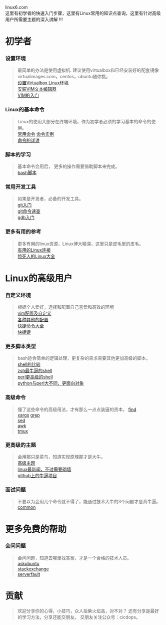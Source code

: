 
  
linux6.com  
这里有初学者的快速入门步骤，这里有Linux常用的知识点查询，这里有针对高级用户所需要主题的深入讲解 !!!  

# 初学者  
### 设置环境
> 最简单的办法是使用虚拟机. 建议使用virtualbox和已经安装好的配套镜像virtualimages.com，centos，ubuntu随你挑。  
> [设置Virtualbox Linux环境](env/virtualbox.md)  
> [安装VIM文本编辑器](env/vim_setting.md)  
> [VIM的入门](env/vi.md)  
### Linux的基本命令
> Linux的使用大部分在终端环境，作为初学者必须的学习基本的命令的使用。    
[常用命令](cmds/cmds_common.md)
[命令实例](cmds/cmds_example.md)  
[命令的详讲](cmds/cmds_overview.md)
### 脚本的学习
> 基本命令会用后， 更多的操作需要借助脚本来完成。      
[bash脚本](shell/bash.md)  
### 常用开发工具
> 如果是开发者，必备的开发工具。    
[git入门](dev/git.md)  
[git命令速查](dev/git-cheat-sheet.md)  
[gdb入门](dev/gdb.md)  
### 更多有用的参考
> 更多有用的linux资源，Linux博大精深，这里只是皮毛里的皮毛。   
[有用的Linux连接](ref/linux_resources.md)  
[惊死人的Linux大全](ref/awesomes.md)  


# Linux的高级用户
### 自定义环境
> 根据个人爱好，选择和配置自己喜爱和高效的环境   
[vim配置及自定义](env/vim_setting.md)  
[各种其他的配置](env/dotfiles.md)  
[快捷命令大全](env/alias.md)  
[快捷键](env/shortcut.md)  
### 更多脚本类型
> bash适合简单的逻辑处理，更复杂的需求需要其他更加高级的脚本。     
[shell的比较](shell/shell_compare.md)  
[zsh最牛逼的shell](shell/zsh.md)  
[perl更高级的shell](shell/perl.md)  
[python与perl大不同，更面向对象](shell/python.md)  
### 高级命令
>懂了这些命令的高级用法，才有那么一点点装逼的资本。 
[find](cmds/find.md)  
[xargs](cmds/xargs.md)
[grep](cmds/grep.md)  
[sed](cmds/sed.md)  
[awk](cmds/awk.md)  
[tmux](env/tmux.md)  
### 更高级的主题
>会用那只是菜鸟，知道实现原理那才是大牛。   
[高级主题](adv/article.md)  
[linux最新闻，不过需要砌墙](rss/linux_rss2.md)  
[github上的牛逼项目](rss/github_rss2.md)  
### 面试问题
>不要以为会用几个命令就不得了，能通过技术大牛的3个问题才是真牛逼。  
[common](faq/common.md)  
# 更多免费的帮助
### 会问问题
>会问问题，知道去哪里找答案，才是一个合格的技术人员。    
[askubuntu](http://askubuntu.com/)  
[stackexchange](http://unix.stackexchange.com/)  
[serverfault](http://serverfault.com/)  
# 贡献
>欢迎分享你的心得，小技巧，众人拾柴火焰高，对不对？ 还有分享是最好的学习方法，分享还能交朋友。 交朋友关注公众号：cicdops。  
